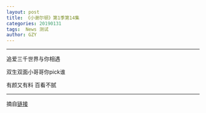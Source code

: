 ```yaml
---
layout: post
title: 《小谢尔顿》第1季第14集
categories: 20190131
tags:  News 测试
author: GZY
---
```


*****

追爱三千世界与你相遇

双生双面小哥哥你pick谁

有颜又有料 百看不腻

*****

摘自[链接](https://tv.sohu.com/v/MjAxODEyMTkvbjYwMDYzOTUwNi5zaHRtbA==.html?txid=1001033281)